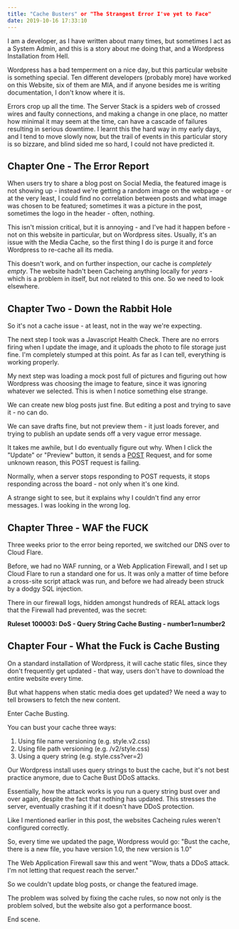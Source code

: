 ```yaml
---
title: "Cache Busters" or "The Strangest Error I've yet to Face"
date: 2019-10-16 17:33:10
---
```


I am a developer, as I have written about many times, but sometimes I act as a System Admin, and this is a story about me doing that, and a Wordpress Installation from Hell.

Wordpress has a bad temperment on a nice day, but this particular website is something special. Ten different developers (probably more) have worked on this Website, six of them are MIA, and if anyone besides me is writing documentation, I don't know where it is.

Errors crop up all the time. The Server Stack is a spiders web of crossed wires and faulty connections, and making a change in one place, no matter how minimal it may seem at the time, can have a cascade of failures resulting in serious downtime. I learnt this the hard way in my early days, and I tend to move slowly now, but the trail of events in this particular story is so bizzare, and blind sided me so hard, I could not have predicted it.

## Chapter One - The Error Report

When users try to share a blog post on Social Media, the featured image is not showing up - instead we're getting a random image on the webpage - or at the very least, I could find no correlation between posts and what image was chosen to be featured; sometimes it was a picture in the post, sometimes the logo in the header - often, nothing.

This isn't mission critical, but it is annoying - and I've had it happen before - not on this website in particular, but on Wordpress sites. Usually, it's an issue with the Media Cache, so the first thing I do is purge it and force Wordpress to re-cache all its media.

This doesn't work, and on further inspection, our cache is *completely empty*. The website hadn't been Cacheing anything locally for *years* - which is a problem in itself, but not related to this one. So we need to look elsewhere.

## Chapter Two - Down the Rabbit Hole

So it's not a cache issue - at least, not in the way we're expecting.

The next step I took was a Javascript Health Check. There are no errors firing when I update the image, and it uploads the photo to file storage just fine. I'm completely stumped at this point. As far as I can tell, everything is working properly.

My next step was loading a mock post full of pictures and figuring out how Wordpress was choosing the image to feature, since it was ignoring whatever we selected. This is when I notice something else strange.

We can create new blog posts just fine. But editing a post and trying to save it - no can do.

We can save drafts fine, but not preview them - it just loads forever, and trying to publish an update sends off a very vague error message.

It takes me awhile, but I do eventually figure out why. When I click the "Update" or "Preview" button, it sends a [POST](https://en.wikipedia.org/wiki/POST_(HTTP)) Request, and for some unknown reason, this POST request is failing.

Normally, when a server stops responding to POST requests, it stops responding across the board - not only when it's one kind.

A strange sight to see, but it explains why I couldn't find any error messages. I was looking in the wrong log.

## Chapter Three - WAF the FUCK

Three weeks prior to the error being reported, we switched our DNS over to Cloud Flare.

Before, we had no WAF running, or a Web Application Firewall, and I set up Cloud Flare to run a standard one for us. It was only a matter of time before a cross-site script attack was run, and before we had already been struck by a dodgy SQL injection.

There in our firewall logs, hidden amongst hundreds of REAL attack logs that the Firewall had prevented, was the secret:

**Ruleset 100003: DoS - Query String Cache Busting - number1=number2**



## Chapter Four - What the Fuck is Cache Busting

On a standard installation of Wordpress, it will cache static files, since they don't frequently get updated - that way, users don't have to download the entire website every time.

But what happens when static media does get updated? We need a way to tell browsers to fetch the new content.

Enter Cache Busting.

You can bust your cache three ways: 

1. Using file name versioning (e.g. style.v2.css)
2. Using file path versioning (e.g. /v2/style.css)
3. Using a query string (e.g. style.css?ver=2)

Our Wordpress install uses query strings to bust the cache, but it's not best practice anymore, due to Cache Bust DDoS attacks.

Essentially, how the attack works is you run a query string bust over and over again, despite the fact that nothing has updated. This stresses the server, eventually crashing it if it doesn't have DDoS protection.

Like I mentioned earlier in this post, the websites Cacheing rules weren't configured correctly.

So, every time we updated the page, Wordpress would go: "Bust the cache, there is a new file, you have version 1.0, the new version is 1.0"

The Web Application Firewall saw this and went "Wow, thats a DDoS attack. I'm not letting that request reach the server."

So we couldn't update blog posts, or change the featured image.

The problem was solved by fixing the cache rules, so now not only is the problem solved, but the website also got a performance boost.

End scene.
